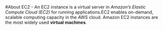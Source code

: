 #About EC2 -
   An EC2 instance is a virtual server in *Amazon’s Elastic Compute Cloud (EC2)* for running applications.EC2 enables on-demand, 
   scalable computing capacity in the AWS cloud. Amazon EC2 instances are the most widely used **virtual machines**.

